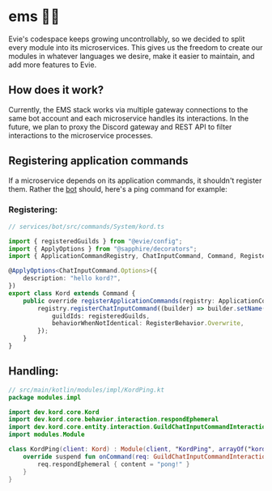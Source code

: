 # ems 🐶🔧

Evie's codespace keeps growing uncontrollably, so we decided to split every module into its microservices. This gives us the freedom to create our modules in whatever languages we desire, make it easier to maintain, and add more features to Evie.  

## How does it work?  

Currently, the EMS stack works via multiple gateway connections to the same bot account and each microservice handles its interactions. In the future, we plan to proxy the Discord gateway and REST API to filter interactions to the microservice processes.

## Registering application commands

If a microservice depends on its application commands, it shouldn't register them. Rather the [bot](https://github.com/TeamEvie/Evie/tree/main/services/bot) should, here's a ping command for example:

### Registering:

```ts
// services/bot/src/commands/System/kord.ts

import { registeredGuilds } from "@evie/config";
import { ApplyOptions } from "@sapphire/decorators";
import { ApplicationCommandRegistry, ChatInputCommand, Command, RegisterBehavior } from "@sapphire/framework";

@ApplyOptions<ChatInputCommand.Options>({
	description: "hello kord?",
})
export class Kord extends Command {
	public override registerApplicationCommands(registry: ApplicationCommandRegistry) {
		registry.registerChatInputCommand((builder) => builder.setName(this.name).setDescription(this.description), {
			guildIds: registeredGuilds,
			behaviorWhenNotIdentical: RegisterBehavior.Overwrite,
		});
	}
}
```

## Handling:

```kt
// src/main/kotlin/modules/impl/KordPing.kt
package modules.impl

import dev.kord.core.Kord
import dev.kord.core.behavior.interaction.respondEphemeral
import dev.kord.core.entity.interaction.GuildChatInputCommandInteraction
import modules.Module

class KordPing(client: Kord) : Module(client, "KordPing", arrayOf("kord")) {
    override suspend fun onCommand(req: GuildChatInputCommandInteraction) {
        req.respondEphemeral { content = "pong!" }
    }
}
```
